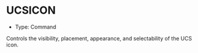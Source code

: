 # UCSICON

- Type: Command

Controls the visibility, placement, appearance, and selectability of the UCS icon.
